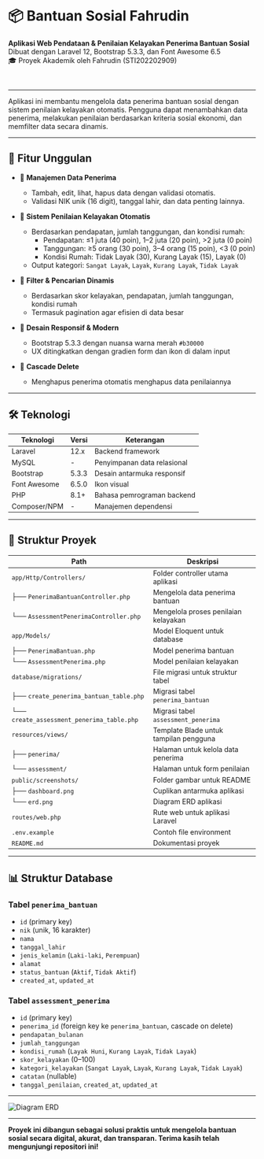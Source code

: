 # 📦 Bantuan Sosial Fahrudin

**Aplikasi Web Pendataan & Penilaian Kelayakan Penerima Bantuan Sosial**  
Dibuat dengan Laravel 12, Bootstrap 5.3.3, dan Font Awesome 6.5  
🎓 Proyek Akademik oleh Fahrudin (STI202202909)

![<img src="public/dashboard.png" width="400"/>](public/screenshots/dashboard.png)

---

Aplikasi ini membantu mengelola data penerima bantuan sosial dengan sistem penilaian kelayakan otomatis. Pengguna dapat menambahkan data penerima, melakukan penilaian berdasarkan kriteria sosial ekonomi, dan memfilter data secara dinamis.

---

## 🚀 Fitur Unggulan

- 🔁 **Manajemen Data Penerima**
  - Tambah, edit, lihat, hapus data dengan validasi otomatis.
  - Validasi NIK unik (16 digit), tanggal lahir, dan data penting lainnya.

- 🧠 **Sistem Penilaian Kelayakan Otomatis**
  - Berdasarkan pendapatan, jumlah tanggungan, dan kondisi rumah:
    - Pendapatan: ≤1 juta (40 poin), 1–2 juta (20 poin), >2 juta (0 poin)
    - Tanggungan: ≥5 orang (30 poin), 3–4 orang (15 poin), <3 (0 poin)
    - Kondisi Rumah: Tidak Layak (30), Kurang Layak (15), Layak (0)
  - Output kategori: `Sangat Layak`, `Layak`, `Kurang Layak`, `Tidak Layak`

- 🔎 **Filter & Pencarian Dinamis**
  - Berdasarkan skor kelayakan, pendapatan, jumlah tanggungan, kondisi rumah
  - Termasuk pagination agar efisien di data besar

- 📱 **Desain Responsif & Modern**
  - Bootstrap 5.3.3 dengan nuansa warna merah `#b30000`
  - UX ditingkatkan dengan gradien form dan ikon di dalam input

- 🧹 **Cascade Delete**
  - Menghapus penerima otomatis menghapus data penilaiannya

---

## 🛠️ Teknologi

| Teknologi       | Versi     | Keterangan                            |
|----------------|-----------|----------------------------------------|
| Laravel        | 12.x      | Backend framework                      |
| MySQL          | -         | Penyimpanan data relasional            |
| Bootstrap      | 5.3.3     | Desain antarmuka responsif             |
| Font Awesome   | 6.5.0     | Ikon visual                            |
| PHP            | 8.1+      | Bahasa pemrograman backend             |
| Composer/NPM   | -         | Manajemen dependensi                   |

---

## 📂 Struktur Proyek

| Path                                      | Deskripsi                                      |
|-------------------------------------------|------------------------------------------------|
| `app/Http/Controllers/`                  | Folder controller utama aplikasi              |
| ├── `PenerimaBantuanController.php`      | Mengelola data penerima bantuan               |
| └── `AssessmentPenerimaController.php`   | Mengelola proses penilaian kelayakan          |
| `app/Models/`                            | Model Eloquent untuk database                 |
| ├── `PenerimaBantuan.php`                | Model penerima bantuan                        |
| └── `AssessmentPenerima.php`             | Model penilaian kelayakan                     |
| `database/migrations/`                   | File migrasi untuk struktur tabel             |
| ├── `create_penerima_bantuan_table.php`  | Migrasi tabel `penerima_bantuan`              |
| └── `create_assessment_penerima_table.php`| Migrasi tabel `assessment_penerima`           |
| `resources/views/`                       | Template Blade untuk tampilan pengguna        |
| ├── `penerima/`                          | Halaman untuk kelola data penerima            |
| └── `assessment/`                        | Halaman untuk form penilaian                  |
| `public/screenshots/`                    | Folder gambar untuk README                    |
| ├── `dashboard.png`                      | Cuplikan antarmuka aplikasi                   |
| └── `erd.png`                            | Diagram ERD aplikasi                          |
| `routes/web.php`                         | Rute web untuk aplikasi Laravel               |
| `.env.example`                           | Contoh file environment                       |
| `README.md`                              | Dokumentasi proyek                            |

---

## 📊 Struktur Database

### Tabel `penerima_bantuan`
- `id` (primary key)
- `nik` (unik, 16 karakter)
- `nama`
- `tanggal_lahir`
- `jenis_kelamin` (`Laki-laki`, `Perempuan`)
- `alamat`
- `status_bantuan` (`Aktif`, `Tidak Aktif`)
- `created_at`, `updated_at`

### Tabel `assessment_penerima`
- `id` (primary key)
- `penerima_id` (foreign key ke `penerima_bantuan`, cascade on delete)
- `pendapatan_bulanan`
- `jumlah_tanggungan`
- `kondisi_rumah` (`Layak Huni`, `Kurang Layak`, `Tidak Layak`)
- `skor_kelayakan` (0–100)
- `kategori_kelayakan` (`Sangat Layak`, `Layak`, `Kurang Layak`, `Tidak Layak`)
- `catatan` (nullable)
- `tanggal_penilaian`, `created_at`, `updated_at`

---

![Diagram ERD](public/screenshots/erd.png)

---

**Proyek ini dibangun sebagai solusi praktis untuk mengelola bantuan sosial secara digital, akurat, dan transparan. Terima kasih telah mengunjungi repositori ini!**
